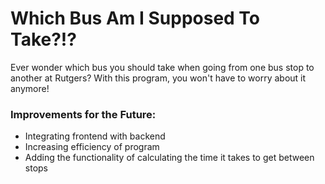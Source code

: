 # Which Bus Am I Supposed To Take?!?
Ever wonder which bus you should take when going from one bus stop to another at Rutgers? With this program, you won't have to worry about it anymore!

### Improvements for the Future:
- Integrating frontend with backend
- Increasing efficiency of program
- Adding the functionality of calculating the time it takes to get between stops
